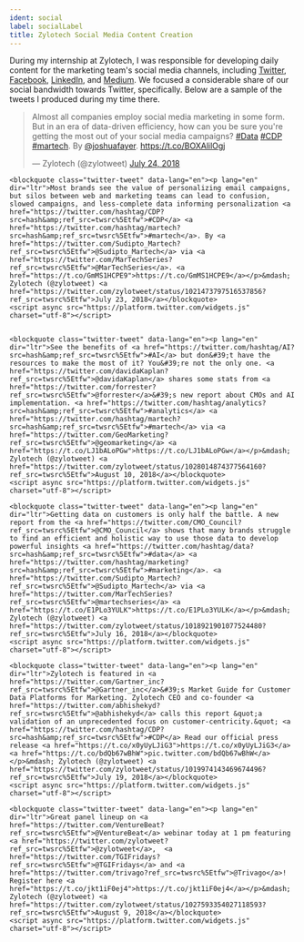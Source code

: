 ```yaml
---
ident: social
label: socialLabel
title: Zylotech Social Media Content Creation
---
```


During my internship at Zylotech, I was responsible for developing daily content for the marketing team's social media channels, including [Twitter](https://twitter.com/zylotweet/), [Facebook](https://www.facebook.com/zylotech), [LinkedIn](https://linkedin.com/company/zylotech), and [Medium](https://medium.com/@zylotech). We focused a considerable share of our social bandwidth towards Twitter, specifically. Below are a sample of the tweets I produced during my time there.

<div class="socialEmbed">
	<blockquote class="twitter-tweet" data-lang="en"><p lang="en" dir="ltr">Almost all companies employ social media marketing in some form. But in an era of data-driven efficiency, how can you be sure you&#39;re getting the most out of your social media campaigns? <a href="https://twitter.com/hashtag/Data?src=hash&amp;ref_src=twsrc%5Etfw">#Data</a> <a href="https://twitter.com/hashtag/CDP?src=hash&amp;ref_src=twsrc%5Etfw">#CDP</a> <a href="https://twitter.com/hashtag/martech?src=hash&amp;ref_src=twsrc%5Etfw">#martech</a>. By <a href="https://twitter.com/joshuafayer?ref_src=twsrc%5Etfw">@joshuafayer</a>.  <a href="https://t.co/BOXAlilOgj">https://t.co/BOXAlilOgj</a></p>&mdash; Zylotech (@zylotweet) <a href="https://twitter.com/zylotweet/status/1021822392866353152?ref_src=twsrc%5Etfw">July 24, 2018</a></blockquote>
	<script async src="https://platform.twitter.com/widgets.js" charset="utf-8"></script>

	<blockquote class="twitter-tweet" data-lang="en"><p lang="en" dir="ltr">Most brands see the value of personalizing email campaigns, but silos between web and marketing teams can lead to confusion, slowed campaigns, and less-complete data informing personalization <a href="https://twitter.com/hashtag/CDP?src=hash&amp;ref_src=twsrc%5Etfw">#CDP</a> <a href="https://twitter.com/hashtag/martech?src=hash&amp;ref_src=twsrc%5Etfw">#martech</a>. By <a href="https://twitter.com/Sudipto_Martech?ref_src=twsrc%5Etfw">@Sudipto_Martech</a> via <a href="https://twitter.com/MarTechSeries?ref_src=twsrc%5Etfw">@MarTechSeries</a>. <a href="https://t.co/GmMS1HCPE9">https://t.co/GmMS1HCPE9</a></p>&mdash; Zylotech (@zylotweet) <a href="https://twitter.com/zylotweet/status/1021473797516537856?ref_src=twsrc%5Etfw">July 23, 2018</a></blockquote>
	<script async src="https://platform.twitter.com/widgets.js" charset="utf-8"></script>


	<blockquote class="twitter-tweet" data-lang="en"><p lang="en" dir="ltr">See the benefits of <a href="https://twitter.com/hashtag/AI?src=hash&amp;ref_src=twsrc%5Etfw">#AI</a> but don&#39;t have the resources to make the most of it? You&#39;re not the only one. <a href="https://twitter.com/davidaKaplan?ref_src=twsrc%5Etfw">@davidaKaplan</a> shares some stats from <a href="https://twitter.com/forrester?ref_src=twsrc%5Etfw">@forrester</a>&#39;s new report about CMOs and AI implementation. <a href="https://twitter.com/hashtag/analytics?src=hash&amp;ref_src=twsrc%5Etfw">#analytics</a> <a href="https://twitter.com/hashtag/martech?src=hash&amp;ref_src=twsrc%5Etfw">#martech</a> via <a href="https://twitter.com/GeoMarketing?ref_src=twsrc%5Etfw">@geomarketing</a> <a href="https://t.co/LJ1bALoPGw">https://t.co/LJ1bALoPGw</a></p>&mdash; Zylotech (@zylotweet) <a href="https://twitter.com/zylotweet/status/1028014874377564160?ref_src=twsrc%5Etfw">August 10, 2018</a></blockquote>
	<script async src="https://platform.twitter.com/widgets.js" charset="utf-8"></script>

	<blockquote class="twitter-tweet" data-lang="en"><p lang="en" dir="ltr">Getting data on customers is only half the battle. A new report from the <a href="https://twitter.com/CMO_Council?ref_src=twsrc%5Etfw">@CMO_Council</a> shows that many brands struggle to find an efficient and holistic way to use those data to develop powerful insights <a href="https://twitter.com/hashtag/data?src=hash&amp;ref_src=twsrc%5Etfw">#data</a> <a href="https://twitter.com/hashtag/marketing?src=hash&amp;ref_src=twsrc%5Etfw">#marketing</a>. <a href="https://twitter.com/Sudipto_Martech?ref_src=twsrc%5Etfw">@Sudipto_Martech</a> via <a href="https://twitter.com/MarTechSeries?ref_src=twsrc%5Etfw">@martechseries</a> <a href="https://t.co/E1PLo3YULK">https://t.co/E1PLo3YULK</a></p>&mdash; Zylotech (@zylotweet) <a href="https://twitter.com/zylotweet/status/1018921901077524480?ref_src=twsrc%5Etfw">July 16, 2018</a></blockquote>
	<script async src="https://platform.twitter.com/widgets.js" charset="utf-8"></script>

	<blockquote class="twitter-tweet" data-lang="en"><p lang="en" dir="ltr">Zylotech is featured in <a href="https://twitter.com/Gartner_inc?ref_src=twsrc%5Etfw">@Gartner_inc</a>&#39;s Market Guide for Customer Data Platforms for Marketing. Zylotech CEO and co-founder <a href="https://twitter.com/abhishekyd?ref_src=twsrc%5Etfw">@abhishekyd</a> calls this report &quot;a validation of an unprecedented focus on customer-centricity.&quot; <a href="https://twitter.com/hashtag/CDP?src=hash&amp;ref_src=twsrc%5Etfw">#CDP</a> Read our official press release <a href="https://t.co/x0yUyLJiG3">https://t.co/x0yUyLJiG3</a> <a href="https://t.co/bdQb67wBhW">pic.twitter.com/bdQb67wBhW</a></p>&mdash; Zylotech (@zylotweet) <a href="https://twitter.com/zylotweet/status/1019974143469674496?ref_src=twsrc%5Etfw">July 19, 2018</a></blockquote>
	<script async src="https://platform.twitter.com/widgets.js" charset="utf-8"></script>

	<blockquote class="twitter-tweet" data-lang="en"><p lang="en" dir="ltr">Great panel lineup on <a href="https://twitter.com/VentureBeat?ref_src=twsrc%5Etfw">@VentureBeat</a> webinar today at 1 pm featuring <a href="https://twitter.com/zylotweet?ref_src=twsrc%5Etfw">@zylotweet</a>,  <a href="https://twitter.com/TGIFridays?ref_src=twsrc%5Etfw">@TGIFridays</a> and <a href="https://twitter.com/trivago?ref_src=twsrc%5Etfw">@Trivago</a>! Register here <a href="https://t.co/jkt1iF0ej4">https://t.co/jkt1iF0ej4</a></p>&mdash; Zylotech (@zylotweet) <a href="https://twitter.com/zylotweet/status/1027593354027118593?ref_src=twsrc%5Etfw">August 9, 2018</a></blockquote>
	<script async src="https://platform.twitter.com/widgets.js" charset="utf-8"></script>
</div>

